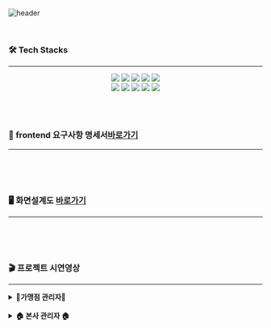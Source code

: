<br>

![header](https://capsule-render.vercel.app/api?type=venom&height=300&color=FFDC00&text=GIGA%20COFFEE&textBg=false&animation=fadeIn&fontColor=452613&fontSize=80&reversal=false&desc=기억%20속,%20가장%20맛있었던%20한%20모금&descAlignY=80)


<br>

### 🛠️ Tech Stacks

---
<div style="margin: 0 auto; text-align: center;" align= "center">
    <img src="https://img.shields.io/badge/HTML5-E34F26?style=for-the-badge&logo=html5&logoColor=white">
    <img src="https://img.shields.io/badge/CSS3-1572B6?style=for-the-badge&logo=css3&logoColor=white">
    <img src="https://img.shields.io/badge/JavaScript-F7DF1E?style=for-the-badge&logo=javascript&logoColor=black">
    <img src="https://img.shields.io/badge/Vue.js-4FC08D?style=for-the-badge&logo=vue.js&logoColor=white">
    <img src="https://img.shields.io/badge/Pinia-42b883?style=for-the-badge&logo=pinia&logoColor=white">
    <br>
    <img src="https://img.shields.io/badge/Git-F05032?style=for-the-badge&logo=git&logoColor=white">
    <img src="https://img.shields.io/badge/GitHub-100000?style=for-the-badge&logo=github&logoColor=white">
    <img src="https://img.shields.io/badge/MariaDB-003545?style=for-the-badge&logo=mariadb&logoColor=white">
    <img src="https://img.shields.io/badge/Bootstrap-7952B3?style=for-the-badge&logo=bootstrap&logoColor=white">
    <img src="https://img.shields.io/badge/Spring-6DB33F?style=for-the-badge&logo=spring&logoColor=white">
</div>


<br><br>

### 📄 frontend 요구사항 명세서[바로가기](https://docs.google.com/spreadsheets/d/1mO0hrGlxiyJS6M7duXKe6gTWfpthLB1u7dr9gcEcNyw/edit#gid=1526384192)

---

<br><br><br>

### 🖥️ 화면설계도 [바로가기](https://www.figma.com/file/gibflCmudNsrlpFDWKvJxJ/Giga-Coffee?type=design&node-id=0-1&mode=design&t=EAiTX7alUngoUoYI-0)
---
<br><br><br>

###  🎬 프로젝트 시연영상

---

<details>
<summary><b>🔑가맹점 관리자🔑</b></summary>
<br>

**🙍‍♂️ 회원**
<details>
<br>
<summary><b>회원가입</b></summary>
➡️ storeuuid를 받은 가맹점 관리자는 회원가입 할 수 있다.</br>
➡️ 회원정보[성함, Email, 비밀번호, 핸드폰 번호, 가맹점 UUID, 가맹점 주소, 가맹점 전화번호]를 입력 한 후 가입이 가능하다.</br>
<img src="https://github.com/beyond-sw-camp/be02-fin-Surisuri_Masuri-OMS/assets/150201990/988dd9de-8286-4635-8fd7-3f9773ed5037" width="600" height="250"><br>
➡️ 회원이 입력한 이메일로 온 인증메일을 통해 이메일 인증을 완료한 후 로그인이 가능하다.</br>
<img src="https://github.com/beyond-sw-camp/be02-fin-Surisuri_Masuri-OMS/assets/150201990/936a489d-c996-4471-a583-6f54c203c537"  width="600" height="250">
</details>
<br>
<details>
<summary><b>로그인</b></summary>
➡️ 가맹점 관리자가 입력한 이메일로 온 인증메일을 통해 이메일 인증을 완료 한 후 로그인이 가능하다.<br>
<img src="https://github.com/beyond-sw-camp/be02-fin-Surisuri_Masuri-OMS/assets/150201990/c3678178-ecfd-49f1-82d3-d6acec38092a" width="600" height="250">
</details>
<br>
<details>
<summary><b>로그아웃</b></summary>
➡️로그인한 가맹점 관리자는 로그아웃이 가능하다. <br>
<img src="https://github.com/beyond-sw-camp/be02-fin-Surisuri_Masuri-OMS/assets/150201990/dffe7399-5ae4-4678-aba1-627697988097" width="600" height="250">
</details>

---

**🏠 HOME**
<br>
<details>
<summary><b>home</b></summary>
➡️ 가맹점 관리자는 Home화면에서 상품잔여재고, 많이팔린 상품, 매출 및 공지사항 확인이 가능하다.<br>
<img src="https://github.com/beyond-sw-camp/be02-fin-Surisuri_Masuri-OMS/assets/150201990/cda06c16-adc8-4bc5-8fef-112eacbac38c" width="600" height="250"">
</details>

---

**📦 상품발주페이지**
<br>
<details>
<summary><b>상품 조회,검색</b></summary>
➡️ 가맹점 관리자는 상품발주페이지에서 상품을 조회 및 검색 할 수 있다.<br>
<img src="https://github.com/beyond-sw-camp/be02-fin-Surisuri_Masuri-OMS/assets/150201990/5aa737a2-d080-422e-b3bf-c1f23f59943b" width="600" height="250">
</details>
<br>
<details>
<summary><b>장바구니 이동</b></summary>
➡️ 가맹점 관리자는 상품발주페이지에서 장바구니 추가를 눌러 장바구니에 상품을 추가할 수 있고 장바구니 버튼을 눌러서 장바구니로 이동이 가능하다.<br>
<img src="https://github.com/beyond-sw-camp/be02-fin-Surisuri_Masuri-OMS/assets/150201990/98a4f774-36b5-4dfc-8c76-32af9efffddd" width="600" height="250">
</details>

---

**🛒 장바구니**
<details>
<br>
<summary><b>장바구니 삭제</b></summary>
➡️ 가맹점 관리자는 장바구니에 넣은 상품을 확인하고 삭제 할 수 있다.<br>
<img src="https://github.com/beyond-sw-camp/be02-fin-Surisuri_Masuri-OMS/assets/150201990/77db2807-2989-4871-9291-7c7276342170" width="600" height="250">
</details>
<br>
<details>
<summary><b>결제</b></summary>
➡️ 가맹점 관리자는 장바구니에 담은 상품을 결제할 수 있다.<br>
<img src="https://github.com/beyond-sw-camp/be02-fin-Surisuri_Masuri-OMS/assets/150201990/04497e72-1dc1-4cd4-a72e-fbbbee797288" width="600" height="250">
</details>

---

**📄 주문내역 페이지**
<details>
<br>
<summary><b>주문내역 확인</b></summary>
➡️ 가맹점 관리자는 주문내역 확인 페이지에서 결제한 주문의 내역을 확인할 수 있다.<br>
<img src="https://github.com/beyond-sw-camp/be02-fin-Surisuri_Masuri-OMS/assets/150201990/eec69b50-0297-4298-bd66-bec2e987e1e2" width="600" height="250">
</details>

---

**🙍‍♂️ 마이페이지**
<details>
<br>
<summary><b>개인정보 수정</b></summary>
➡️ 가맹점 관리자는 마이페이지에서 개인정보를 수정 할 수 있다.<br>
<img src="https://github.com/beyond-sw-camp/be02-fin-Surisuri_Masuri-OMS/assets/150201990/d4a04c09-23e8-4ac1-813c-8f89ee4faf5d" width="600" height="250">
</details>

---

**📢 공지사항**
<details>
<br>
<summary><b>공지사항 조회</b></summary>
➡️ 가맹점 관리자는 공지사항을 확인할 수 있다. 상세보기를 눌러서 상세페이지로 이동이 가능하다.<br>
<img src="https://github.com/beyond-sw-camp/be02-fin-Surisuri_Masuri-OMS/assets/150201990/57aa94cc-88cc-403b-abe0-ac2ff7c76170" width="600" height="250">
</details>

---

**📞 문의사항**
<details>
<br>
<summary><b>문의사항 조회</b></summary>
➡️ 가맹점 관리자는 문의사항 페이지에서 문의사항 조회가 가능하다.<br>
<img src="https://github.com/beyond-sw-camp/be02-fin-Surisuri_Masuri-OMS/assets/150201990/0ff2b349-8798-4136-ab70-2299d9da3a62" width="600" height="250">
</details>
<br>
<details>
<summary><b>문의사항 작성</b></summary>
➡️ 가맹점 관리자는 문의사항 작성 페이지에서 문의사항 작성이 가능하다.<br>
<img src="https://github.com/beyond-sw-camp/be02-fin-Surisuri_Masuri-OMS/assets/150201990/8b404c87-ef9a-4321-aa57-498c80ab6970" width="600" height="250">
</details>
<br>
<details>
<summary><b>문의사항 수정</b></summary>
➡️ 가맹점 관리자는 문의사항 상세페이지에서 자신이 작성한 문의사항의 수정이 가능하다.<br>
<img src="https://github.com/beyond-sw-camp/be02-fin-Surisuri_Masuri-OMS/assets/150201990/2f9c611e-7b34-4a44-9c0d-47b79897cee4" width="600" height="250">
</details>
<br>
<details>
<summary><b>문의사항 삭제</b></summary>
➡️ 가맹점 관리자는 문의사항 상세페이지에서 자신이 작성한 문의사항의 삭제가 가능하다.<br>
<img src="https://github.com/beyond-sw-camp/be02-fin-Surisuri_Masuri-OMS/assets/150201990/af67d815-b1ea-403b-bd6c-ff1ad7499392" width="600" height="250">
</details>
<br>
</details>
<br>
<details>
<summary><b>🏠 본사 관리자 🏠 </b></summary>

**🙍‍♂️ 회원**
<br>
<details>
<summary><b>로그인</b></summary>
➡️ 본사관리자는 본사에서 제공 받은 아이디와 비밀번호로 로그인이 가능하다.<br>
<img src="https://github.com/beyond-sw-camp/be02-fin-Surisuri_Masuri-OMS/assets/150201990/3517da9d-b1b2-4020-a5d9-aed2f9117b25" width="600" height="250">
</details>
<br>
<details>
<summary><b>로그아웃</b></summary>
➡️ 로그인한 본사 관리자는 로그아웃 할 수 있다.<br>
<img src="https://github.com/beyond-sw-camp/be02-fin-Surisuri_Masuri-OMS/assets/150201990/f45ea3fe-2fd6-45ac-baa0-571420bc820a" width="600" height="250">
</details>

---

**🏠 HOME**
<details>
<summary><b>home</b></summary>
➡️ 본사 관리자는 home화면에서 전국가맹점 매출, 창고재고 현황, 가맹점 별 발주액을 알 수 있다.<br>
<img src="https://github.com/beyond-sw-camp/be02-fin-Surisuri_Masuri-OMS/assets/150201990/60810cf5-9cf9-4acd-b20c-d8654cb5d267" width="600" height="250">
</details>

---

**📦 가맹점 조회**
<br>
<details>
<summary><b>가맹점 조회 및 검색</b></summary>
➡️ 본사 관리자는 가맹점 조회 페이지에서 가맹점 조회 및 검색이 가능하다.<br>
<img src="https://github.com/beyond-sw-camp/be02-fin-Surisuri_Masuri-OMS/assets/150201990/48920674-aa13-42c5-99ad-82f74079886e" width="600" height="250">
</details>

---

**📄 주문내역**<br>
<details>
<summary><b>주문내역 확인</b></summary>
➡️ 본사 관리자는 가맹점들의 주문내역을 확인할 수 있다.
<img src="https://github.com/beyond-sw-camp/be02-fin-Surisuri_Masuri-OMS/assets/150201990/30c31bf9-dea6-4108-a5e7-24737c82bcdb" width="600" height="250">
</details>

---

**🏢 창고**

<br>

<details>
<summary><b>창고 조회 및 검색</b></summary>
➡️ 본사관리자는 창고 조회 및 검색이 가능하다.
<img src="https://github.com/beyond-sw-camp/be02-fin-Surisuri_Masuri-OMS/assets/150201990/219ca3db-cd62-4ae1-bc4d-24a1d4469496" width="600" height="250">
</details><br>
<details>
<summary><b>창고상세 현황</b></summary>
➡️ 창고상세페이지에서 창고별 재고현황이 확인 가능하다.
<img src="(https://github.com/beyond-sw-camp/be02-fin-Surisuri_Masuri-OMS/assets/150201990/c86642d7-88d0-4d25-bed9-e7c5020a4c88" width="600" height="250">
</details><br>

---

**📢 공지사항**
<br>
<details>
<summary><b>공지사항 작성</b></summary>
➡️ 공지사항 작성이 가능하다.<br>
<img src="https://github.com/beyond-sw-camp/be02-fin-Surisuri_Masuri-OMS/assets/150201990/0dcf554b-126c-4a8b-b746-1aa589f4a7f4" width="600" height="250">
</details>
<br>
<details>
<summary><b>공지사항 수정</b></summary>
➡️ 공지사항 수정이 가능하다.<br>
<img src="https://github.com/beyond-sw-camp/be02-fin-Surisuri_Masuri-OMS/assets/150201990/e2b3f21b-12fc-4988-ad7c-2107db0f45d1" width="600" height="250">
</details>
<br>
<details>
<summary><b>공지사항 삭제</b></summary>
➡️ 공지사항 삭제가 가능하다.<br>
<img src="https://github.com/beyond-sw-camp/be02-fin-Surisuri_Masuri-OMS/assets/150201990/114a7ab3-30a2-4b4d-999d-e23dd4395bd9" width="600" height="250">
</details><br>
<details>
<summary><b>공지사항 조회</b></summary>
➡️ 공지사항 조회가 가능하다.<br>
<img src="https://github.com/beyond-sw-camp/be02-fin-Surisuri_Masuri-OMS/assets/150201990/6ef85e37-6053-43d4-8483-502f88360c3b" width="600" height="250">
</details>

---
***📞 문의사항**
<br>
<details>

<summary><b>문의사항 확인 및 답변</b></summary>
➡️ 문의사항을 확인하고 답변 가능하다.<br>
<img src="https://github.com/beyond-sw-camp/be02-fin-Surisuri_Masuri-OMS/assets/150201990/5613d8bb-2bc9-4076-bcc0-3a5936eae275" width="400" height="250">
</details>
</details>






